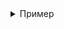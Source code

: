 <details>
  <summary>Пример</summary>

Поле Подразделения, с ключом areas, могут принимать несколько значений. Для получения кодов первых двух департаментов нужно использовать следующие два токена: 

- `[webform_submission:values:areas:0:entity:field_code]` 
- `[webform_submission:values:areas:1:entity:field_code]`

</details>